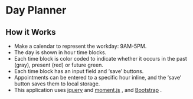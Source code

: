 # Day Planner 

## How it Works
* Make a calendar to represent the workday: 9AM-5PM.
* The day is shown in hour time blocks.
* Each time block is color coded to indicate whether it occurs in the past (gray), present (red) or future green.
* Each time block has an input field and ‘save’ buttons.
* Appointments can be entered to a specific hour inline, and the ‘save’ button saves them to local storage.
* This application uses  [jquery](https://jquery.com/)  and  [moment.js](https://momentjs.com/) , and  [Bootstrap](https://getbootstrap.com/) .
